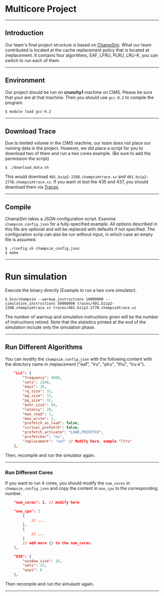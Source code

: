 # Multicore Project

---

## Introduction

Our team's final project structure is based on [ChampSim](https://github.com/ChampSim/ChampSim). What our team contributed is located at the cache replacement policy that is located at /replacement. It contains four algorithms, EAF, LFRU, PLRU, LRU-K, you can switch to run each of them.

---

## Environment

Our project should be run on **crunchy1** machine on CIMS. Please be sure that your are at that machine. Then you should use `gcc-9.2` to compile the program.

``` sh
$ module load gcc-9.2
```

---

## Download Trace

Due to limited volume in the CIMS machine, our team does not place our running data in the project. However, we did place a script for you to download two of them and run a two cores example. (Be sure to add the permission the script)

``` shell
$ ./download_data.sh 
```

This would download `401.bzip2-226B.champsimtrace.xz` and  `401.bzip2-277B.champsimtrace.xz`. If you want ot test the 435 and 437, you should download them via [Traces](https://hpca23.cse.tamu.edu/champsim-traces/speccpu/index.html).

---

## Compile

ChampSim takes a JSON configuration script. Examine `champsim_config.json` for a fully-specified example. All options described in this file are optional and will be replaced with defaults if not specified. The configuration scrip can also be run without input, in which case an empty file is assumed.

```shell
$ ./config.sh champsim_config.json
$ make
```

---

# Run simulation

Execute the binary directly (Example to run a two core simulator).

```shell
$ bin/champsim --warmup_instructions 10000000 --simulation_instructions 50000000 traces/401.bzip2-226B.champsimtrace.xz traces/401.bzip2-277B.champsimtrace.xz
```

The number of warmup and simulation instructions given will be the number of instructions retired. Note that the statistics printed at the end of the simulation include only the simulation phase.

---

## Run Different Algorithms

You can modify the `champsim_config.json` with the following content with the directory name in /replacement ("eaf", "lru", "plru", "lfru", "lru-k").

``` json
    "LLC": {
        "frequency": 4000,
        "sets": 2048,
        "ways": 16,
        "rq_size": 32,
        "wq_size": 32,
        "pq_size": 32,
        "mshr_size": 64,
        "latency": 20,
        "max_read": 1,
        "max_write": 1,
        "prefetch_as_load": false,
        "virtual_prefetch": false,
        "prefetch_activate": "LOAD,PREFETCH",
        "prefetcher": "no",
        "replacement": "eaf" // Modify here, eample "lfru"
    },
```

Then, recompile and run the simulator again.

---

### Run Different Cores

If you want to run 4 cores, you should modify the `num_cores` in `champsim_config.json` and copy the content in `ooo_cpu` to the corresponding number.

``` json
    "num_cores": 2, // modify here

    "ooo_cpu": [
        {
            // ...
        },
        {
            // ...
        }
        // add more {} to the num_cores.
    ],

    "DIB": {
        "window_size": 16,
        "sets": 32,
        "ways": 8
    },
```

Then recompile and run the simulaotr again.

---

